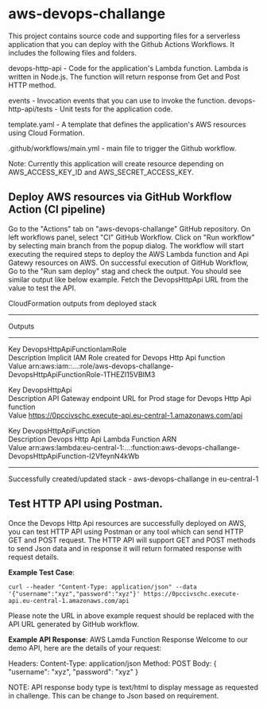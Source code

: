 # aws-devops-challange

This project contains source code and supporting files for a serverless application that you can deploy with the Github Actions Workflows. It includes the following files and folders.

devops-http-api - Code for the application's Lambda function. Lambda is written in Node.js. The function will return response from Get and Post HTTP method.

events - Invocation events that you can use to invoke the function.
devops-http-api/tests - Unit tests for the application code.

template.yaml - A template that defines the application's AWS resources using Cloud Formation.

.github/workflows/main.yml - main file to trigger the Github workflow. 

Note: Currently this application will create resource depending on AWS_ACCESS_KEY_ID and AWS_SECRET_ACCESS_KEY.

## Deploy AWS resources via GitHub Workflow Action (CI pipeline)
Go to the "Actions" tab on "aws-devops-challange" GitHub repository.
On left workflows panel, select "CI" GitHub Workflow.
Click on "Run workflow" by selecting main branch from the popup dialog.
The workflow will start executing the required steps to deploy the AWS Lambda function and Api Gatewy resources on AWS.
On successful execution of GitHub Workflow, Go to the "Run sam deploy" stag and check the output. 
You should see similar output like below example. Fetch the DevopsHttpApi URL from the value to test the API.

CloudFormation outputs from deployed stack
_________________________________________________________________________________________________
Outputs                                                                                         
_________________________________________________________________________________________________
Key                 DevopsHttpApiFunctionIamRole                                                
Description         Implicit IAM Role created for Devops Http Api function                      
Value               arn:aws:iam::...:role/aws-devops-challange-                        
DevopsHttpApiFunctionRole-1THEZI15VBIM3                                                         

Key                 DevopsHttpApi                                                               
Description         API Gateway endpoint URL for Prod stage for Devops Http Api function        
Value               https://0pccivschc.execute-api.eu-central-1.amazonaws.com/api              

Key                 DevopsHttpApiFunction                                                       
Description         Devops Http Api Lambda Function ARN                                         
Value               arn:aws:lambda:eu-central-1:...:function:aws-devops-challange-
DevopsHttpApiFunction-I2VfeynN4kWb                                                              
_________________________________________________________________________________________________

Successfully created/updated stack - aws-devops-challange in eu-central-1

## Test HTTP API using Postman.
Once the Devops Http Api resources are successfully deployed on AWS, you can test HTTP API using Postman or any tool which can send HTTP GET and POST request.
The HTTP API will support GET and POST methods to send Json data and in response it will return formated response with request details.

**Example Test Case**:
```
curl --header "Content-Type: application/json" --data '{"username":"xyz","password":"xyz"}' https://0pccivschc.execute-api.eu-central-1.amazonaws.com/api
```
Please note the URL in above example request should be replaced with the API URL generated by GitHub workflow.

**Example API Response**:
AWS Lamda Function Response
Welcome to our demo API, here are the details of your request:

Headers: Content-Type: application/json
Method: POST
Body: { "username": "xyz", "password": "xyz" }

NOTE: API response body type is text/html to display message as requested in challenge. This can be change to Json based on requirement.
